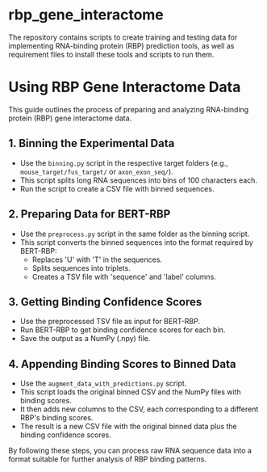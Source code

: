 # rbp_gene_interactome
The repository contains scripts to create training and testing data for implementing RNA-binding protein (RBP) prediction tools, as well as requirement files to install these tools and scripts to run them.

# Using RBP Gene Interactome Data

This guide outlines the process of preparing and analyzing RNA-binding protein (RBP) gene interactome data.

## 1. Binning the Experimental Data

- Use the `binning.py` script in the respective target folders (e.g., `mouse_target/fus_target/` or `axon_exon_seq/`).
- This script splits long RNA sequences into bins of 100 characters each.
- Run the script to create a CSV file with binned sequences.

## 2. Preparing Data for BERT-RBP

- Use the `preprocess.py` script in the same folder as the binning script.
- This script converts the binned sequences into the format required by BERT-RBP:
  - Replaces 'U' with 'T' in the sequences.
  - Splits sequences into triplets.
  - Creates a TSV file with 'sequence' and 'label' columns.

## 3. Getting Binding Confidence Scores

- Use the preprocessed TSV file as input for BERT-RBP.
- Run BERT-RBP to get binding confidence scores for each bin.
- Save the output as a NumPy (.npy) file.

## 4. Appending Binding Scores to Binned Data

- Use the `augment_data_with_predictions.py` script.
- This script loads the original binned CSV and the NumPy files with binding scores.
- It then adds new columns to the CSV, each corresponding to a different RBP's binding scores.
- The result is a new CSV file with the original binned data plus the binding confidence scores.

By following these steps, you can process raw RNA sequence data into a format suitable for further analysis of RBP binding patterns.
